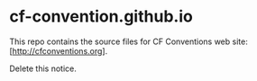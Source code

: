 # cf-convention.github.io

This repo contains the source files for CF Conventions web site:
[http://cfconventions.org].

Delete this notice. 

